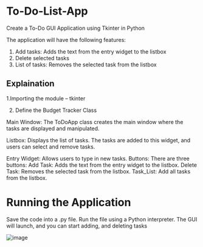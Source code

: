 # To-Do-List-App
Create a To-Do GUI Application using Tkinter in Python

The application will have the following features:
1. Add tasks: Adds the text from the entry widget to the listbox
2. Delete selected tasks
3. List of tasks:  Removes the selected task from the listbox

## Explaination
1.Importing the module – tkinter

2. Define the Budget Tracker Class

Main Window: The ToDoApp class creates the main window where the tasks are displayed and manipulated.

Listbox: Displays the list of tasks. The tasks are added to this widget, and users can select and remove tasks.

Entry Widget: Allows users to type in new tasks.
Buttons: There are three buttons:
Add Task: Adds the text from the entry widget to the listbox.
Delete Task: Removes the selected task from the listbox.
Task_List: Add all tasks from the listbox.

# Running the Application
Save the code into a .py file.
Run the file using a Python interpreter.
The GUI will launch, and you can start adding, and deleting tasks


![image](https://github.com/user-attachments/assets/4f8c1c2b-c01b-4eed-b02a-85fb34893729)

